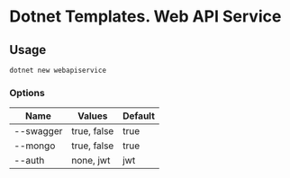 # Dotnet Templates. Web API Service

## Usage

```
dotnet new webapiservice
```

### Options

| Name        | Values        | Default |
| ----------- | ------------- | ------- |
| --swagger   | true, false   | true    |
| --mongo     | true, false   | true    |
| --auth      | none, jwt     | jwt     |

